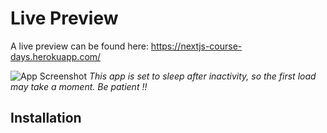 # Live Preview
A live preview can be found here:
 https://nextjs-course-days.herokuapp.com/

![App Screenshot](https://i.ibb.co/dMtmB5X/next-events-screenshot.png)
*This app is set to sleep after inactivity, so the first load may take a moment. Be patient !!*  

## Installation
